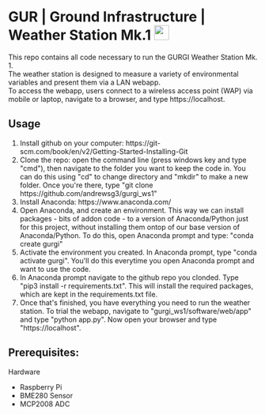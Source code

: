 # GUR | Ground Infrastructure | Weather Station Mk.1 <img src ="https://user-images.githubusercontent.com/77739968/148395312-861d6199-237d-4511-8b94-009211b821c4.png" width = "30" height = "30">

This repo contains all code necessary to run the GURGI Weather Station Mk. 1.
<br>
The weather station is designed to measure a variety of environmental variables and present them via a LAN webapp. 
<br>
To access the webapp, users connect to a wireless access point (WAP) via mobile or laptop, navigate to a browser, and type https://localhost.

<h2>Usage</h2>
<ol>
  <li>Install github on your computer: https://git-scm.com/book/en/v2/Getting-Started-Installing-Git </li>
  <li>Clone the repo: open the command line (press windows key and type "cmd"), then navigate to the folder you want to keep the code in. You can do this using "cd" to change directory and "mkdir" to make a new folder. Once you're there, type "git clone https://github.com/andrewsg3/gurgi_ws1"</li>
  <li>Install Anaconda: https://www.anaconda.com/ </li>
  <li>Open Anaconda, and create an environment. This way we can install packages - bits of addon code - to a version of Anaconda/Python just for this project, without installing them ontop of our base version of Anaconda/Python. To do this, open Anaconda prompt and type: "conda create gurgi"</li>
  <li>Activate the environment you created. In Anaconda prompt, type "conda activate gurgi". You'll do this everytime you open Anaconda prompt and want to use the code.</li>
  <li>In Anaconda prompt navigate to the github repo you clonded. Type "pip3 install -r requirements.txt". This will install the required packages, which are kept in the requirements.txt file.</li>
  <li>Once that's finished, you have everything you need to run the weather station. To trial the webapp, navigate to "gurgi_ws1/software/web/app" and type "python app.py". Now open your browser and type "https://localhost".</li>
</ol>
    

<h2>Prerequisites:</h2>
Hardware
<ul>
  <li>Raspberry Pi</li>
  <li>BME280 Sensor</li>
  <li>MCP2008 ADC</li>
</ul>
